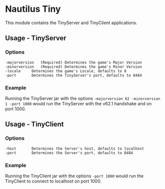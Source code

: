 # Nautilus Tiny
This module contains the TinyServer and TinyClient applications.

## Usage - TinyServer
### Options
```
-majorversion	(Required) Determines the game's Major Version
-minorversion	(Required) Determines the game's Minor Version
-locale		Determines the game's Locale, defaults to 8
-port		Determines the TinyServer's port, defaults to 8484
```
### Example
Running the TinyServer jar with the options `-majorversion 62 -minorversion 1 -port 1000` would run the TinyServer with the v62.1 handshake and on port 1000.

## Usage - TinyClient
### Options
```
-host		Determines the Server's host, defaults to localhost
-port		Determines the Server's port, defaults to 8484
```
### Example
Running the TinyClient jar with the options `-port 1000` would run the TinyClient to connect to localhost on port 1000.
